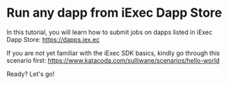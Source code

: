 
 # Run any dapp from iExec Dapp Store

 In this tutorial, you will learn how to submit jobs on dapps listed in iExec Dapp Store: https://dapps.iex.ec

 If you are not yet familiar with the iExec SDK basics, kindly go through this scenario first:
 https://www.katacoda.com/sulliwane/scenarios/hello-world

 Ready? Let's go!
